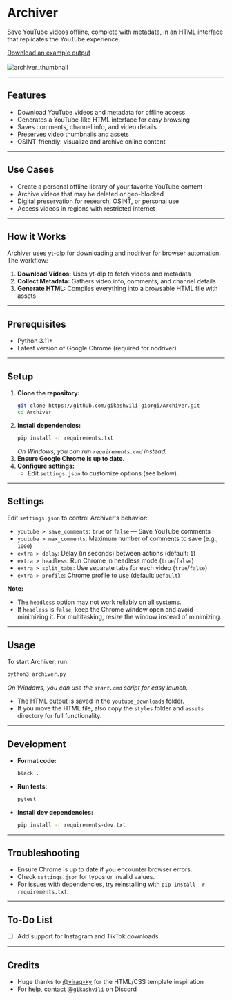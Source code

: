 # Archiver

Save YouTube videos offline, complete with metadata, in an HTML interface that replicates the YouTube experience.

[Download an example output](https://drive.google.com/file/d/1GhoVJkxn6OMTzPKwNgKyUam3NgUeVo0b/view?usp=sharing)
<br>
<br>
![archiver_thumbnail](https://i.imgur.com/0KuTe24.png)

---

## Features
- Download YouTube videos and metadata for offline access
- Generates a YouTube-like HTML interface for easy browsing
- Saves comments, channel info, and video details
- Preserves video thumbnails and assets
- OSINT-friendly: visualize and archive online content

---

## Use Cases
- Create a personal offline library of your favorite YouTube content
- Archive videos that may be deleted or geo-blocked
- Digital preservation for research, OSINT, or personal use
- Access videos in regions with restricted internet

---

## How it Works
Archiver uses [yt-dlp](https://github.com/yt-dlp/yt-dlp) for downloading and [nodriver](https://github.com/ultrafunkamsterdam/nodriver) for browser automation. The workflow:

1. **Download Videos:** Uses yt-dlp to fetch videos and metadata
2. **Collect Metadata:** Gathers video info, comments, and channel details
3. **Generate HTML:** Compiles everything into a browsable HTML file with assets

---

## Prerequisites
- Python 3.11+
- Latest version of Google Chrome (required for nodriver)

---

## Setup
1. **Clone the repository:**
   ```sh
   git clone https://github.com/gikashvili-giorgi/Archiver.git
   cd Archiver
   ```
2. **Install dependencies:**
   ```sh
   pip install -r requirements.txt
   ```
   *On Windows, you can run `requirements.cmd` instead.*
3. **Ensure Google Chrome is up to date.**
4. **Configure settings:**
   - Edit `settings.json` to customize options (see below).

---

## Settings
Edit `settings.json` to control Archiver's behavior:

- `youtube > save_comments`: `true` or `false` — Save YouTube comments
- `youtube > max_comments`: Maximum number of comments to save (e.g., `1000`)
- `extra > delay`: Delay (in seconds) between actions (default: `1`)
- `extra > headless`: Run Chrome in headless mode (`true`/`false`)
- `extra > split_tabs`: Use separate tabs for each video (`true`/`false`)
- `extra > profile`: Chrome profile to use (default: `Default`)

**Note:**
- The `headless` option may not work reliably on all systems.
- If `headless` is `false`, keep the Chrome window open and avoid minimizing it. For multitasking, resize the window instead of minimizing.

---

## Usage
To start Archiver, run:

```sh
python3 archiver.py
```

*On Windows, you can use the `start.cmd` script for easy launch.*

- The HTML output is saved in the `youtube_downloads` folder.
- If you move the HTML file, also copy the `styles` folder and `assets` directory for full functionality.

---

## Development
- **Format code:**
  ```sh
  black .
  ```
- **Run tests:**
  ```sh
  pytest
  ```
- **Install dev dependencies:**
  ```sh
  pip install -r requirements-dev.txt
  ```

---

## Troubleshooting
- Ensure Chrome is up to date if you encounter browser errors.
- Check `settings.json` for typos or invalid values.
- For issues with dependencies, try reinstalling with `pip install -r requirements.txt`.

---

## To-Do List
- [ ] Add support for Instagram and TikTok downloads

---

## Credits
- Huge thanks to [@virag-ky](https://github.com/virag-ky/Youtube-Clone) for the HTML/CSS template inspiration
- For help, contact @`gikashvili` on Discord
